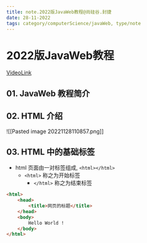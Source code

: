 ```yaml
---
title: note.2022版JavaWeb教程@尚硅谷.封捷
date: 28-11-2022
tags: category/computerScience/javaWeb, type/note 
---
```


# 2022版JavaWeb教程

[VideoLink](https://youtube.com/playlist?list=PLmOn9nNkQxJGKsCUQt6CpDmE2SjBOyLkK)

## 01. JavaWeb 教程简介

## 02. HTML 介绍

![[Pasted image 20221128110857.png]]

## 03. HTML 中的基础标签

- html 页面由一对标签组成, `<html></html>`
	- `<html>` 称之为开始标签
		- `</html>` 称之为结束标签

```html
<html>
	<head>
		<title>网页的标题</title>
	</head>
	<body>
		Hello World !
	</body>
</html>
```